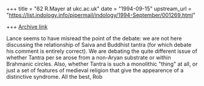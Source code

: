 +++
title = "62 R.Mayer at ukc.ac.uk"
date = "1994-09-15"
upstream_url = "https://list.indology.info/pipermail/indology/1994-September/001269.html"

+++
[Archive link](https://list.indology.info/pipermail/indology/1994-September/001269.html)

Lance seems to have misread the point of the debate: we
are not here discussing the relationship of Saiva and 
Buddhist tantra (for which debate his comment is entirely
correct). We are debating the quite different issue of
whether Tantra per se arose from a non-Aryan substrate
or within Brahmanic circles. Also, whether Tantra is
such a monolithic "thing" at all, or just a set
of features of medieval religion that give the appearence
of a distinctive syndrome.
All the best, 
Rob






